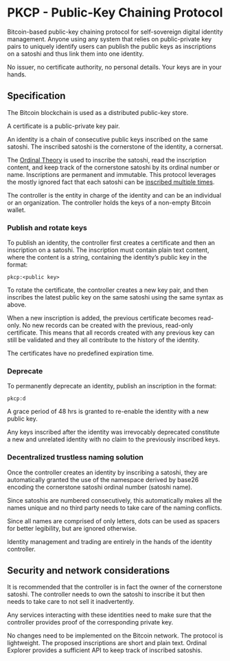 # PKCP - Public-Key Chaining Protocol

Bitcoin-based public-key chaining protocol for self-sovereign digital identity management. Anyone using any system that relies on public-private key pairs to uniquely identify users can publish the public keys as inscriptions on a satoshi and thus link them into one identity.

No issuer, no certificate authority, no personal details. Your keys are in your hands.


## Specification

The Bitcoin blockchain is used as a distributed public-key store.

A certificate is a public-private key pair.

An identity is a chain of consecutive public keys inscribed on the same satoshi. The inscribed satoshi is the cornerstone of the identity, a cornersat. 

The [Ordinal Theory](https://docs.ordinals.com/) is used to inscribe the satoshi, read the inscription content, and keep track of the cornerstone satoshi by its ordinal number or name. Inscriptions are permanent and immutable. This protocol leverages the mostly ignored fact that each satoshi can be [inscribed multiple times](https://docs.ordinals.com/inscriptions.html#reinscriptions).

The controller is the entity in charge of the identity and can be an individual or an organization. The controller holds the keys of a non-empty Bitcoin wallet.


### Publish and rotate keys

To publish an identity, the controller first creates a certificate and then an inscription on a satoshi. 
The inscription must contain plain text content, where the content is a string, containing the identity’s public key in the format:
```
pkcp:<public key>
```

To rotate the certificate, the controller creates a new key pair, and then inscribes the latest public key on the same satoshi using the same syntax as above.

When a new inscription is added, the previous certificate becomes read-only. No new records can be created with the previous, read-only certificate. 
This means that all records created with any previous key can still be validated and they all contribute to the history of the identity. 

The certificates have no predefined expiration time.


### Deprecate

To permanently deprecate an identity, publish an inscription in the format:
```
pkcp:d
```

A grace period of 48 hrs is granted to re-enable the identity with a new public key.

Any keys inscribed after the identity was irrevocably deprecated constitute a new and unrelated identity with no claim to the previously inscribed keys.


### Decentralized trustless naming solution

Once the controller creates an identity by inscribing a satoshi, they are automatically granted the use of the namespace derived by base26 encoding the cornerstone satoshi ordinal number (satoshi name). 

Since satoshis are numbered consecutively, this automatically makes all the names unique and no third party needs to take care of the naming conflicts.

Since all names are comprised of only letters, dots can be used as spacers for better legibility, but are ignored otherwise.

Identity management and trading are entirely in the hands of the identity controller.


## Security and network considerations

It is recommended that the controller is in fact the owner of the cornerstone satoshi. The controller needs to own the satoshi to inscribe it but then needs to take care to not sell it inadvertently.

Any services interacting with these identities need to make sure that the controller provides proof of the corresponding private key. 

No changes need to be implemented on the Bitcoin network. The protocol is lightweight. The proposed inscriptions are short and plain text. Ordinal Explorer provides a sufficient API to keep track of inscribed satoshis.



